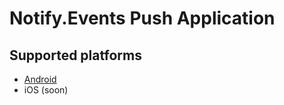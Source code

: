 # Notify.Events Push Application

## Supported platforms
* [Android](https://play.google.com/store/apps/details?id=events.notify.push)
* iOS (soon)
